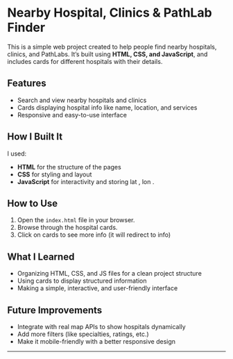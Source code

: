 # Nearby Hospital, Clinics & PathLab Finder

This is a simple web project created to help people find nearby hospitals, clinics, and PathLabs. It’s built using **HTML, CSS, and JavaScript**, and includes cards for different hospitals with their details.  

## Features
- Search and view nearby hospitals and clinics
- Cards displaying hospital info like name, location, and services
- Responsive and easy-to-use interface

## How I Built It
I used:
- **HTML** for the structure of the pages
- **CSS** for styling and layout
- **JavaScript** for interactivity and storing lat , lon .

## How to Use
1. Open the `index.html` file in your browser.
2. Browse through the hospital cards.
3. Click on cards to see more info (it will redirect to info)

## What I Learned
- Organizing HTML, CSS, and JS files for a clean project structure
- Using cards to display structured information
- Making a simple, interactive, and user-friendly interface

## Future Improvements
- Integrate with real map APIs to show hospitals dynamically
- Add more filters (like specialties, ratings, etc.)
- Make it mobile-friendly with a better responsive design

---

